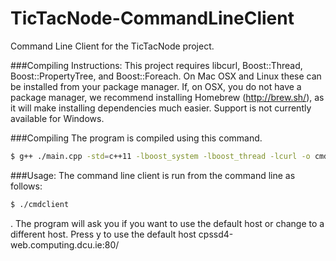 TicTacNode-CommandLineClient
=============

Command Line Client for the TicTacNode project.

###Compiling Instructions:
This project requires libcurl, Boost::Thread, Boost::PropertyTree, and Boost::Foreach. On Mac OSX and 
Linux these can be installed from your package manager. If, on OSX, you do not have a package manager, we recommend 
installing Homebrew (http://brew.sh/), as it will make installing dependencies much easier.
 Support is not currently available for Windows.

###Compiling
The program is compiled using this command.
```bash
$ g++ ./main.cpp -std=c++11 -lboost_system -lboost_thread -lcurl -o cmdclient
```

###Usage:
The command line client is run from the command line as follows:
```bash
$ ./cmdclient
```

.
The program will ask you if you want to use the default host or change to a different host. Press y to use the default host cpssd4-web.computing.dcu.ie:80/
